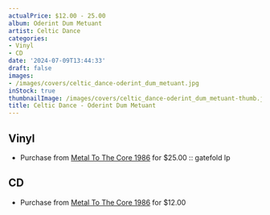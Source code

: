 ```yaml
---
actualPrice: $12.00 - 25.00
album: Oderint Dum Metuant
artist: Celtic Dance
categories:
- Vinyl
- CD
date: '2024-07-09T13:44:33'
draft: false
images:
- /images/covers/celtic_dance-oderint_dum_metuant.jpg
inStock: true
thumbnailImage: /images/covers/celtic_dance-oderint_dum_metuant-thumb.jpg
title: Celtic Dance - Oderint Dum Metuant
---
```


## Vinyl
* Purchase from [Metal To The Core 1986](https://metaltothecore1986.com/shop/celtic-dance-oderint-dum-metuant-12-gatefold-lp/) for $25.00 :: gatefold lp
## CD
* Purchase from [Metal To The Core 1986](https://metaltothecore1986.com/shop/celtic-dance-oderint-dum-metuant-cd/) for $12.00
